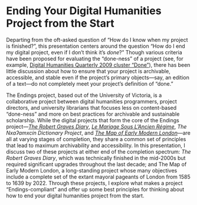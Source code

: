 # Ending Your Digital Humanities Project from the Start
 
Departing from the oft-asked question of “How do I know when my project is finished?”, this presentation centers around the question “How do I end my digital project, even if I don’t think it’s *done*?” Though various criteria have been proposed for evaluating the “done-ness” of a project (see, for example, [Digital Humanities Quarterly 2009 cluster “Done”](http://www.digitalhumanities.org/dhq/vol/3/2/index.html)), there has been little discussion about how to ensure that your project is archivable, accessible, and stable even if the project’s primary objects—say, an edition of a text—do not completely meet your project’s definition of “done.” 

The Endings project, based out of the University of Victoria, is a collaborative project between digital humanities programmers, project directors, and university librarians that focuses less on  content-based “done-ness” and more on best practices for archivable and sustainable scholarship. While the digital projects that form the core of the Endings project—[*The Robert Graves Diary*](http://graves.uvic.ca), [*Le Mariage Sous L’Ancien Régime*](http://mariage.uvic.ca), *The Nxaʔamxcín Dictionary Project*, and [*The Map of Early Modern London*](http://mapoflondon.uvic.ca)—are all at varying stages of completion, they share a common set of principles that lead to maximum archivability and accessibility. In this presentation, I discuss two of these projects at either end of the completion spectrum: *The Robert Graves Diary*, which was technically finished in the mid-2000s but required significant upgrades throughout the last decade; and The Map of Early Modern London, a long-standing project whose many objectives include a complete set of the extant mayoral pageants of London from 1585 to 1639 by 2022. Through these projects, I explore what makes a project “Endings-compliant” and offer up some best principles for thinking about how to end your digital humanities project from the start. 
